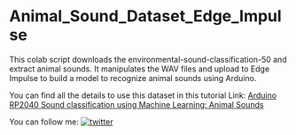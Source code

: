 # Animal_Sound_Dataset_Edge_Impulse

This colab script downloads the environmental-sound-classification-50 and extract animal sounds.
It manipulates the WAV files and upload to Edge Impulse to build a model to recognize animal sounds using Arduino.

You can find all the details to use this dataset in this tutorial Link: [Arduino RP2040 Sound classification using Machine Learning: Animal Sounds](https://www.survivingwithandroid.com/arduino-rp2040-sound-classification-machine-learning/)

You can follow me: [![twitter](https://img.shields.io/twitter/follow/survivingwithan.svg?style=social)](https://twitter.com/intent/follow?screen_name=survivingwithan)
